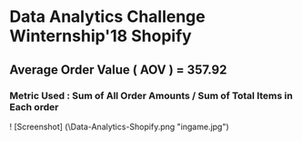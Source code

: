 # Data Analytics Challenge Winternship'18 Shopify
## Average Order Value ( AOV ) = 357.92
### Metric Used : Sum of All Order Amounts / Sum of Total Items in Each order


! [Screenshot] (\Data-Analytics-Shopify.png "ingame.jpg")
